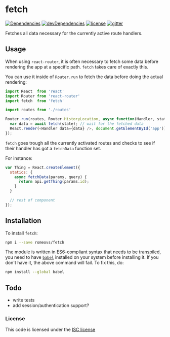 # fetch
[![Dependencies](https://img.shields.io/david/romeovs/fetch.svg?style=flat-square)][david]
[![devDependencies](https://img.shields.io/david/dev/romeovs/fetch.svg?style=flat-square)][david-dev]
[![license](https://img.shields.io/badge/license-ISC-373737.svg?style=flat-square)][license]
[![gitter](https://img.shields.io/badge/GITTER-join%20chat%20→-00d86e.svg?style=flat-square)][gitter]

Fetches all data necessary for the currently active route handlers.

## Usage
When using `react-router`, it is often necessary to fetch some data
before rendering the app at a specific path.  `fetch` takes care
of exactly this.

You can use it inside of `Router.run` to fetch the data before doing the
actual rendering:

```js
import React  from 'react'
import Router from 'react-router'
import fetch  from 'fetch'

import routes from './routes'

Router.run(routes, Router.HistoryLocation, async function(Handler, state) {
  var data = await fetch(state); // wait for the fetched data
  React.render(<Handler data={data} />, document.getElementById('app'));
});
```

`fetch` goes trough all the currently activated routes and checks to
see if their handler has got a `fetchData` function set.

For instance:

```js
var Thing = React.createElement({
  statics: {
    async fetchData(params, query) {
      return api.getThing(params.id);
    }
  }

  // rest of component
});
```

## Installation
To install `fetch`:

```sh
npm i --save romeovs/fetch
```

The module is written in ES6-compliant syntax that needs to
be transpiled, you need to have [`babel`](https://babeljs.io) installed
on your system before installing it.  If you don't have it, the above command
will fail.  To fix this, do:

```sh
npm install --global babel
```

## Todo
  - write tests
  - add session/authentication support?

### License
This code is licensed under the [ISC license][license]

[david]:     https://david-dm.org/romeovs/fetch#info=dependencies
[david-dev]: https://david-dm.org/romeovs/fetch#info=devDependencies
[gitter]:    https://gitter.im/romeovs/fetch?utm_source=badge&utm_medium=badge&utm_campaign=pr-badge&utm_content=badge
[license]:   ./LICENSE
